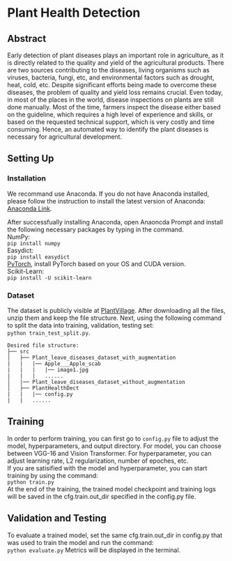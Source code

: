 # Plant Health Detection
## Abstract
Early detection of plant diseases plays an important role in agriculture, as it is directly related to the quality and yield of the agricultural products. There are two sources contributing to the diseases, living organisms such as viruses, bacteria, fungi, etc, and environmental factors such as drought, heat, cold, etc. Despite significant efforts being made to overcome these diseases, the problem of quality and yield loss remains crucial. Even today, in most of the places in the world, disease inspections on plants are still done manually. Most of the time, farmers inspect the disease either based on the guideline, which requires a high level of experience and skills, or based on the requested technical support, which is very costly and time consuming. Hence, an automated way to identify the plant diseases is necessary for agricultural development.

## Setting Up
### Installation
We recommand use Anaconda. If you do not have Anaconda installed, please follow the instruction to install the latest version of Anaconda: [Anaconda Link](https://docs.anaconda.com/anaconda/install/index.html).  

After successfually installing Anaconda, open Anaoncda Prompt and install the following necessary packages by typing in the command.  
NumPy:   
`pip install numpy`  
Easydict:  
`pip install easydict`  
[PyTorch](https://pytorch.org/), install PyTorch based on your OS and CUDA version.  
Scikit-Learn:  
`pip install -U scikit-learn`  

### Dataset
The dataset is publicly visible at [PlantVillage](https://paperswithcode.com/dataset/plantvillage). After downloading all the files, unzip them and keep the file structure. Next, using the following command to split the data into training, validation, testing set:  
`python train_test_split.py`.

```
Desired file structure:  
├── src  
│   ├── Plant_leave_diseases_dataset_with_augmentation  
|   |   |── Apple___Apple_scab  
|   |   |   |── image1.jpg  
|   |   |   ......  
│   |── Plant_leave_diseases_dataset_without_augmentation  
│   ├── PlantHealthDect  
|   |   |── config.py  
|   |   ......  
```

## Training
In order to perform training, you can first go to `config.py` file to adjust the model, hyperparameters, and output directory. For model, you can choose between VGG-16 and Vision Transformer. For hyperparameter, you can adjust learning rate, L2 regularization, number of epoches, etc.  
If you are satisified with the model and hyperparameter, you can start training by using the command:  
`python train.py`  
At the end of the training, the trained model checkpoint and training logs will be saved in the cfg.train.out_dir specified in the config.py file.  


## Validation and Testing
To evaluate a trained model, set the same cfg.train.out_dir in config.py that was used to train the model and run the command:  
`python evaluate.py`
Metrics will be displayed in the terminal.  